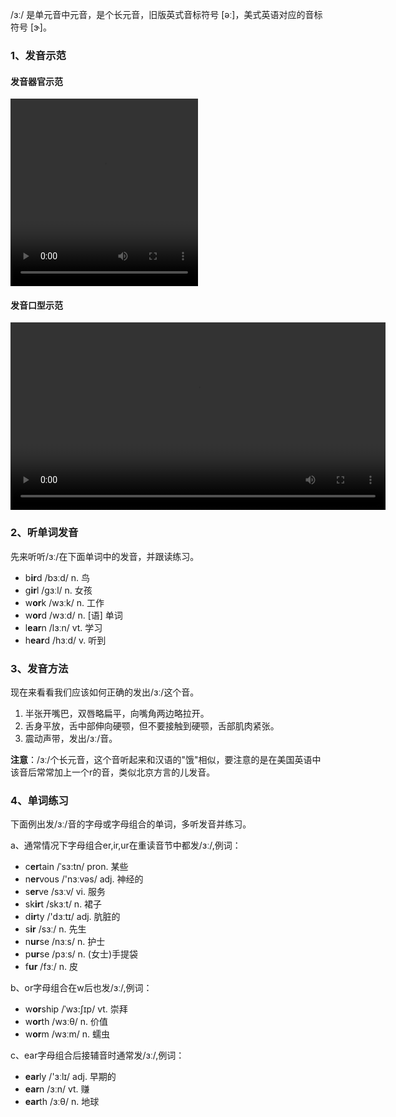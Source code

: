 /ɜː/ 是单元音中元音，是个长元音，旧版英式音标符号 [əː]，美式英语对应的音标符号 [ɝ]。



### 1、发音示范

#### 发音器官示范

<video src="./e---1.mp4" width="300px" height="300px" controls="controls"></video>

#### 发音口型示范

<video src="./e--.mp4" widah="300px" height="300px" controls="controls"></video>





### 2、听单词发音

先来听听/ɜː/在下面单词中的发音，并跟读练习。

- b**ir**d /bɜːd/ n. 鸟
- g**ir**l /gɜːl/ n. 女孩
- w**or**k /wɜːk/ n. 工作
- w**or**d /wɜːd/ n. [语] 单词
- l**ear**n /lɜːn/ vt. 学习
- h**ear**d /hɜːd/ v. 听到



### 3、发音方法

现在来看看我们应该如何正确的发出/ɜː/这个音。

1. 半张开嘴巴，双唇略扁平，向嘴角两边略拉开。
2. 舌身平放，舌中部伸向硬颚，但不要接触到硬颚，舌部肌肉紧张。
3. 震动声带，发出/ɜː/音。

**注意**：/ɜː/个长元音，这个音听起来和汉语的"饿"相似，要注意的是在美国英语中该音后常常加上一个r的音，类似北京方言的儿发音。



### 4、单词练习

下面例出发/ɜː/音的字母或字母组合的单词，多听发音并练习。

a、通常情况下字母组合er,ir,ur在重读音节中都发/ɜː/,例词：

- c**er**tain /ˈsɜ:tn/ pron. 某些
- n**er**vous /'nɜːvəs/ adj. 神经的
- s**er**ve /sɜːv/ vi. 服务
- sk**ir**t /skɜːt/ n. 裙子
- d**ir**ty /'dɜːtɪ/ adj. 肮脏的
- s**ir** /sɜː/ n. 先生
- n**ur**se /nɜːs/ n. 护士
- p**ur**se /pɜːs/ n. (女士)手提袋
- f**ur** /fɜː/ n. 皮

b、or字母组合在w后也发/ɜː/,例词：

- w**or**ship /ˈwɜ:ʃɪp/ vt. 崇拜
- w**or**th /wɜːθ/ n. 价值
- w**or**m /wɜːm/ n. 蠕虫

c、ear字母组合后接辅音时通常发/ɜː/,例词：

- **ear**ly /'ɜːlɪ/ adj. 早期的
- **ear**n /ɜːn/ vt. 赚
- **ear**th /ɜːθ/ n. 地球